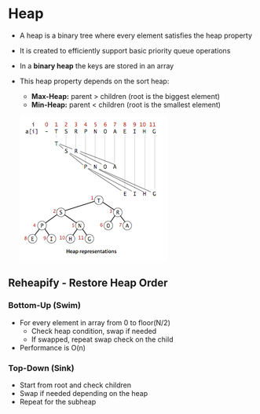 # Heap

* A heap is a binary tree where every element satisfies the heap property
* It is created to efficiently support basic priority queue operations
* In a **binary heap** the keys are stored in an array
* This heap property depends on the sort heap:

  * **Max-Heap:** parent &gt; children \(root is the biggest element\)
  * **Min-Heap:** parent &lt; children \(root is the smallest element\)

  ![](/images/datastructures/heap.png)

## Reheapify - Restore Heap Order

### Bottom-Up \(Swim\)

* For every element in array from 0 to floor\(N/2\)
  * Check heap condition, swap if needed
  * If swapped, repeat swap check on the child
* Performance is O\(n\)

### Top-Down \(Sink\)

* Start from root and check children
* Swap if needed depending on the heap
* Repeat for the subheap



